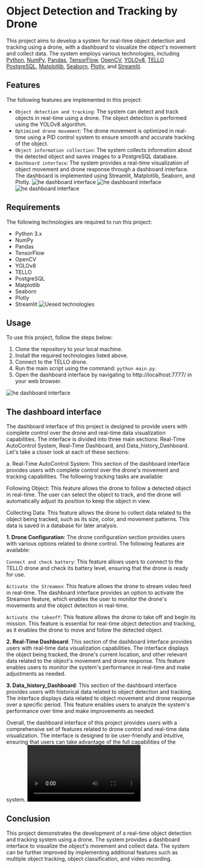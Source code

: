 # Object Detection and Tracking by Drone
This project aims to develop a system for real-time object detection and tracking using a drone, with a dashboard to visualize the object's movement and collect data. The system employs various technologies, including [Python](https://www.python.org/), [NumPy](https://github.com/numpy/numpy), [Pandas](https://github.com/pandas-dev/pandas), [TensorFlow](https://github.com/tensorflow/tensorflow), [OpenCV](https://github.com/opencv/opencv), [YOLOv8](https://github.com/ultralytics/ultralytics), [TELLO](https://github.com/dji-sdk/Tello-Python) [PostgreSQL](https://github.com/postgres/postgres), [Matplotlib](https://github.com/matplotlib/matplotlib), [Seaborn](https://github.com/mwaskom/seaborn), [Plotly](https://github.com/plotly), and [Streamlit](https://github.com/streamlit).

## Features
The following features are implemented in this project:

* `Object detection and tracking`: The system can detect and track objects in real-time using a drone. The object detection is performed using the YOLOv8 algorithm.
* `Optimized drone movement`: The drone movement is optimized in real-time using a PID control system to ensure smooth and accurate tracking of the object.
* `Object information collection`: The system collects information about the detected object and saves images to a PostgreSQL database.
* `Dashboard interface`: The system provides a real-time visualization of object movement and drone response through a dashboard interface. The dashboard is implemented using Streamlit, Matplotlib, Seaborn, and Plotly.
![he dashboard interface](2.png)
![he dashboard interface](full_system.gif)
![he dashboard interface](4.png)

## Requirements
The following technologies are required to run this project:

* Python 3.x
* NumPy
* Pandas
* TensorFlow
* OpenCV
* YOLOv8
* TELLO
* PostgreSQL
* Matplotlib
* Seaborn
* Plotly
* Streamlit
![Uesed technologies](13.png)

## Usage
To use this project, follow the steps below:

1. Clone the repository to your local machine.
2. Install the required technologies listed above.
3. Connect to the TELLO drone.
4. Run the main script using the command: `python main.py`.
5. Open the dashboard interface by navigating to http://localhost:7777/ in your web browser.

![he dashboard interface](8.png)
## The dashboard interface
The dashboard interface of this project is designed to provide users with complete control over the drone and real-time data visualization capabilities. The interface is divided into three main sections: Real-Time AutoControl System, Real-Time Dashboard, and Data_history_Dashboard. Let's take a closer look at each of these sections:

a. Real-Time AutoControl System: This section of the dashboard interface provides users with complete control over the drone's movement and tracking capabilities. The following tracking tasks are available:

Following Object: This feature allows the drone to follow a detected object in real-time. The user can select the object to track, and the drone will automatically adjust its position to keep the object in view.

Collecting Data: This feature allows the drone to collect data related to the object being tracked, such as its size, color, and movement patterns. This data is saved in a database for later analysis.

**1. Drone Configuration**: The drone configuration section provides users with various options related to drone control. The following features are available:

`Connect and check battery`: This feature allows users to connect to the TELLO drone and check its battery level, ensuring that the drone is ready for use.

`Activate the Streamon`: This feature allows the drone to stream video feed in real-time. The dashboard interface provides an option to activate the Streamon feature, which enables the user to monitor the drone's movements and the object detection in real-time.

`Activate the takeoff`: This feature allows the drone to take off and begin its mission. This feature is essential for real-time object detection and tracking, as it enables the drone to move and follow the detected object.

**2. Real-Time Dashboard**: This section of the dashboard interface provides users with real-time data visualization capabilities. The interface displays the object being tracked, the drone's current location, and other relevant data related to the object's movement and drone response. This feature enables users to monitor the system's performance in real-time and make adjustments as needed.

**3. Data_history_Dashboard**: This section of the dashboard interface provides users with historical data related to object detection and tracking. The interface displays data related to object movement and drone response over a specific period. This feature enables users to analyze the system's performance over time and make improvements as needed.

Overall, the dashboard interface of this project provides users with a comprehensive set of features related to drone control and real-time data visualization. The interface is designed to be user-friendly and intuitive, ensuring that users can take advantage of the full capabilities of the system.
![he dashboard interface](1.mp4)

## Conclusion
This project demonstrates the development of a real-time object detection and tracking system using a drone. The system provides a dashboard interface to visualize the object's movement and collect data. The system can be further improved by implementing additional features such as multiple object tracking, object classification, and video recording.

